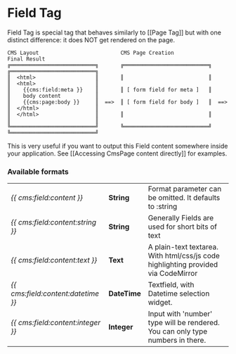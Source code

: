 # Field Tag

Field Tag is special tag that behaves similarly to [[Page Tag]] but with one distinct difference: it does NOT get rendered on the page.

    CMS Layout                          CMS Page Creation                   Final Result
    ╔═══════════════════════════╗       ╔═══════════════════════════╗       ╔═══════════════════════════╗
    ║  <html>                   ║       ║                           ║       ║  <html>                   ║
    ║    {{cms:field:meta }}    ║       ║ [ form field for meta ]   ║       ║    body content           ║
    ║    {{cms:page:body }}     ║  ==>  ║ [ form field for body ]   ║  ==>  ║  </html>                  ║
    ║  </html>                  ║       ║                           ║       ║                           ║
    ╚═══════════════════════════╝       ╚═══════════════════════════╝       ╚═══════════════════════════╝
    
This is very useful if you want to output this Field content somewhere inside your application. See [[Accessing CmsPage content directly]] for examples.

### Available formats

<table>
  <tr>
    <td><em>{{ cms:field:content }}</em></td>
    <td><strong>String</strong></td>
    <td>Format parameter can be omitted. It defaults to :string</td>
  </tr>
  <tr>
    <td><em>{{ cms:field:content:string }}</em></td>
    <td><strong>String</strong></td>
    <td>Generally Fields are used for short bits of text</td>
  </tr>
  <tr>
    <td><em>{{ cms:field:content:text }}</em></td>
    <td><strong>Text</strong></td>
    <td>A plain-text textarea. With html/css/js code highlighting provided via CodeMirror</td>
  </tr>
  <tr>
    <td><em>{{ cms:field:content:datetime }}</em></td>
    <td><strong>DateTime</strong></td>
    <td>Textfield, with Datetime selection widget.</td>
  </tr>
  <tr>
    <td><em>{{ cms:field:content:integer }}</em></td>
    <td><strong>Integer</strong></td>
    <td>Input with 'number' type will be rendered. You can only type numbers in there.</td>
  </tr>
</table>
